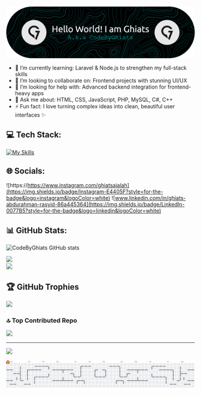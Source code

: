 ![Header](./github-header-banner.png) 




- 🌱 I’m currently learning: Laravel & Node.js to strengthen my full-stack skills  
- 👯 I’m looking to collaborate on: Frontend projects with stunning UI/UX  
- 🤔 I’m looking for help with: Advanced backend integration for frontend-heavy apps  
- 💬 Ask me about: HTML, CSS, JavaScript, PHP, MySQL, C#, C++
- ⚡ Fun fact: I love turning complex ideas into clean, beautiful user interfaces ✨ 

## 💻 Tech Stack:

[![My Skills](https://skillicons.dev/icons?i=cs,cpp,html,css,js,php,laravel&theme=light)](https://skillicons.dev)

## 🌐 Socials:

![https://https://www.instagram.com/ghiatsajalah](https://img.shields.io/badge/Instagram-E4405F?style=for-the-badge&logo=instagram&logoColor=white) ![www.linkedin.com/in/ghiats-abdurahman-rasyid-86a445364](https://img.shields.io/badge/LinkedIn-0077B5?style=for-the-badge&logo=linkedin&logoColor=white)

## 📊 GitHub Stats:

![CodeByGhiats GitHub stats](https://github-readme-stats.vercel.app/api?username=CodeByGhiats&show_icons=true&hide=contribs&theme=github_dark)


<!-- # 💫 About Me:
- 🌱 I’m currently learning: Laravel & Node.js to strengthen my full-stack skills  <br>- 👯 I’m looking to collaborate on: Frontend projects with stunning UI/UX  <br>- 🤔 I’m looking for help with: Advanced backend integration for frontend-heavy apps  <br>- 💬 Ask me about: HTML, CSS, JavaScript, PHP, MySQL, C#, C++<br>- ⚡ Fun fact: I love turning complex ideas into clean, beautiful user interfaces ✨  -->


<!-- ## 🌐 Socials:
[![Instagram](https://img.shields.io/badge/Instagram-%23E4405F.svg?logo=Instagram&logoColor=white)](https://instagram.com/ghiatsajalah) [![LinkedIn](https://img.shields.io/badge/LinkedIn-%230077B5.svg?logo=linkedin&logoColor=white)](https://linkedin.com/in/Ghiats Abdurahman Rasyid  ) [![email](https://img.shields.io/badge/Email-D14836?logo=gmail&logoColor=white)](mailto:ghiatsabdurahman@gmail.com) 

# 💻 Tech Stack:
![C#](https://img.shields.io/badge/c%23-%23239120.svg?style=for-the-badge&logo=csharp&logoColor=white) ![C++](https://img.shields.io/badge/c++-%2300599C.svg?style=for-the-badge&logo=c%2B%2B&logoColor=white) ![HTML5](https://img.shields.io/badge/html5-%23E34F26.svg?style=for-the-badge&logo=html5&logoColor=white) ![CSS3](https://img.shields.io/badge/css3-%231572B6.svg?style=for-the-badge&logo=css3&logoColor=white) ![JavaScript](https://img.shields.io/badge/javascript-%23323330.svg?style=for-the-badge&logo=javascript&logoColor=%23F7DF1E) ![PHP](https://img.shields.io/badge/php-%23777BB4.svg?style=for-the-badge&logo=php&logoColor=white) ![.Net](https://img.shields.io/badge/.NET-5C2D91?style=for-the-badge&logo=.net&logoColor=white) ![Laravel](https://img.shields.io/badge/laravel-%23FF2D20.svg?style=for-the-badge&logo=laravel&logoColor=white)
# 📊 GitHub Stats:
![](https://github-readme-stats.vercel.app/api?username=codebyghiats&theme=blue_navy&hide_border=false&include_all_commits=true&count_private=false)<br/> -->
![](https://nirzak-streak-stats.vercel.app/?user=codebyghiats&theme=github_dark&hide_border=false)<br/>
![](https://github-readme-stats.vercel.app/api/top-langs/?username=codebyghiats&theme=github_dark&hide_border=false&include_all_commits=true&count_private=false&layout=compact)

## 🏆 GitHub Trophies
![](https://github-profile-trophy.vercel.app/?username=codebyghiats&theme=blue_navy&no-frame=true&no-bg=true&margin-w=5)

### 🔝 Top Contributed Repo
![](https://github-contributor-stats.vercel.app/api?username=codebyghiats&limit=5&theme=github_dark&combine_all_yearly_contributions=true)

---
[![](https://visitcount.itsvg.in/api?id=codebyghiats&icon=0&color=0)](https://visitcount.itsvg.in)

<picture>
  <source media="(prefers-color-scheme: dark)" srcset="https://raw.githubusercontent.com/codebyghiats/codebyghiats/output/pacman-contribution-graph-dark.svg">
  <source media="(prefers-color-scheme: light)" srcset="https://raw.githubusercontent.com/codebyghiats/codebyghiats/output/pacman-contribution-graph.svg">
  <img alt="pacman contribution graph" src="https://raw.githubusercontent.com/codebyghiats/codebyghiats/output/pacman-contribution-graph.svg">
</picture>

###
<!-- Proudly created with GPRM ( https://gprm.itsvg.in ) -->